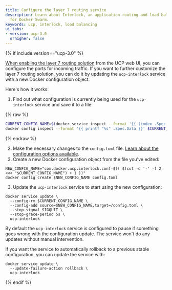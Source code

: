 ```yaml
---
title: Configure the layer 7 routing service
description: Learn about Interlock, an application routing and load balancing system
  for Docker Swarm.
keywords: ucp, interlock, load balancing
ui_tabs:
- version: ucp-3.0
  orhigher: false
---
```


{% if include.version=="ucp-3.0" %}

[When enabling the layer 7 routing solution](index.md) from the UCP web UI,
you can configure the ports for incoming traffic. If you want to further
customize the layer 7 routing solution, you can do it by updating the
`ucp-interlock` service with a new Docker configuration object.

Here's how it works:

1. Find out what configuration is currently being used for the `ucp-interlock`
service and save it to a file:

{% raw %}
```bash
CURRENT_CONFIG_NAME=$(docker service inspect --format '{{ (index .Spec.TaskTemplate.ContainerSpec.Configs 0).ConfigName }}' ucp-interlock)
docker config inspect --format '{{ printf "%s" .Spec.Data }}' $CURRENT_CONFIG_NAME > config.toml
```
{% endraw %}

2. Make the necessary changes to the `config.toml` file.
[Learn about the configuration options available](configuration-reference.md).
3. Create a new Docker configuration object from the file you've edited:

```
NEW_CONFIG_NAME="com.docker.ucp.interlock.conf-$(( $(cut -d '-' -f 2 <<< "$CURRENT_CONFIG_NAME") + 1 ))"
docker config create $NEW_CONFIG_NAME config.toml
```

3. Update the `ucp-interlock` service to start using the new configuration:

```
docker service update \
  --config-rm $CURRENT_CONFIG_NAME \
  --config-add source=$NEW_CONFIG_NAME,target=/config.toml \
  --stop-signal SIGQUIT \
  --stop-grace-period 5s \
  ucp-interlock
```

By default the `ucp-interlock` service is configured to pause if something
goes wrong with the configuration update. The service won't do any updates
without manual intervention.

If you want the service to automatically rollback to a previous stable
configuration, you can update the service with:

```
docker service update \
  --update-failure-action rollback \
  ucp-interlock
```

{% endif %}
